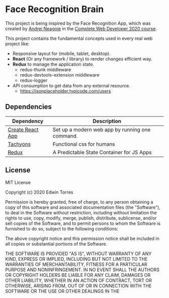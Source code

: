 # Face Recognition Brain

This project is being inspired by the Face Recognition App, which was created by [Andrei Neagoie](https://github.com/aneagoie/robofriends/) 
in the [Complete Web Developer 2020 course](https://www.udemy.com/course/the-complete-web-developer-zero-to-mastery/learn/).

This project contains the fundamental concepts used in every real web project like: 
 * Responsive layout for (mobile, tablet, desktop).
 * **React** (Or any framework / library) to render changes efficient way.
 * **Redux** to manage the application state.
   * redux-thunk middleware
   * redux-devtools-extension middleware
   * redux-logger
 * API consumption to get data from any external resource.
   * https://jsonplaceholder.typicode.com/users

## Dependencies

|  Dependency | Description  |
|---|---|
| [Create React App](https://github.com/facebook/create-react-app)  |  Set up a modern web app by running one command. |
| [Tachyons](https://tachyons.io/)  |  Functional css for humans  |
| [Redux](https://es.redux.js.org/) | A Predictable State Container for JS Apps |

## License

MIT License

Copyright (c) 2020 Edwin Torres

Permission is hereby granted, free of charge, to any person obtaining a copy
of this software and associated documentation files (the "Software"), to deal
in the Software without restriction, including without limitation the rights
to use, copy, modify, merge, publish, distribute, sublicense, and/or sell
copies of the Software, and to permit persons to whom the Software is
furnished to do so, subject to the following conditions:

The above copyright notice and this permission notice shall be included in all
copies or substantial portions of the Software.

THE SOFTWARE IS PROVIDED "AS IS", WITHOUT WARRANTY OF ANY KIND, EXPRESS OR
IMPLIED, INCLUDING BUT NOT LIMITED TO THE WARRANTIES OF MERCHANTABILITY,
FITNESS FOR A PARTICULAR PURPOSE AND NONINFRINGEMENT. IN NO EVENT SHALL THE
AUTHORS OR COPYRIGHT HOLDERS BE LIABLE FOR ANY CLAIM, DAMAGES OR OTHER
LIABILITY, WHETHER IN AN ACTION OF CONTRACT, TORT OR OTHERWISE, ARISING FROM,
OUT OF OR IN CONNECTION WITH THE SOFTWARE OR THE USE OR OTHER DEALINGS IN THE